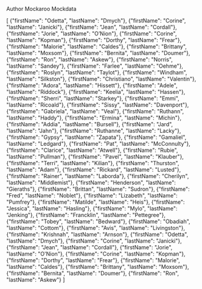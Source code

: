 Author Mockaroo Mockdata

[
  {"firstName": "Odetta", "lastName": "Dmych"},
  {"firstName": "Corine", "lastName": "Janicki"},
  {"firstName": "Jean", "lastName": "Cordall"},
  {"firstName": "Jorie", "lastName": "O’Nion"},
  {"firstName": "Corine", "lastName": "Kopman"},
  {"firstName": "Dorthy", "lastName": "Frear"},
  {"firstName": "Malorie", "lastName": "Caldes"},
  {"firstName": "Brittany", "lastName": "Moxsom"},
  {"firstName": "Bernita", "lastName": "Doumer"},
  {"firstName": "Ron", "lastName": "Askew"},
  {"firstName": "Norris", "lastName": "Sandey"},
  {"firstName": "Farlee", "lastName": "Oehme"},
  {"firstName": "Roslyn", "lastName": "Taylot"},
  {"firstName": "Windham", "lastName": "Silkston"},
  {"firstName": "Christiano", "lastName": "Valentin"},
  {"firstName": "Adora", "lastName": "Hissett"},
  {"firstName": "Adele", "lastName": "Riddock"},
  {"firstName": "Keelia", "lastName": "Hassen"},
  {"firstName": "Sherri", "lastName": "Starkey"},
  {"firstName": "Emmi", "lastName": "Ricoald"},
  {"firstName": "Sissy", "lastName": "Davenport"},
  {"firstName": "Gabriela", "lastName": "Veal"},
  {"firstName": "Ruthann", "lastName": "Haddy"},
  {"firstName": "Ermina", "lastName": "Michin"},
  {"firstName": "Addia", "lastName": "Bursell"},
  {"firstName": "Jard", "lastName": "Jahn"},
  {"firstName": "Ruthanne", "lastName": "Lacky"},
  {"firstName": "Gypsy", "lastName": "Zapata"},
  {"firstName": "Gamaliel", "lastName": "Ledgard"},
  {"firstName": "Pat", "lastName": "McConnulty"},
  {"firstName": "Clarice", "lastName": "Atwell"},
  {"firstName": "Rubie", "lastName": "Pullman"},
  {"firstName": "Pavel", "lastName": "Klauber"},
  {"firstName": "Terri", "lastName": "Kilian"},
  {"firstName": "Thurston", "lastName": "Adam"},
  {"firstName": "Rickard", "lastName": "Lusted"},
  {"firstName": "Rainer", "lastName": "Laborda"},
  {"firstName": "Cherilyn", "lastName": "Middlemist"},
  {"firstName": "Henderson", "lastName": "Gieraths"},
  {"firstName": "Brittan", "lastName": "Sudron"},
  {"firstName": "Fred", "lastName": "Noblet"},
  {"firstName": "Lizabeth", "lastName": "Pumfrey"},
  {"firstName": "Matilde", "lastName": "Heis"},
  {"firstName": "Jessica", "lastName": "Hasling"},
  {"firstName": "Mylo", "lastName": "Jenking"},
  {"firstName": "Francklin", "lastName": "Pettegree"},
  {"firstName": "Tobey", "lastName": "Bedward"},
  {"firstName": "Obadiah", "lastName": "Cottom"},
  {"firstName": "Avis", "lastName": "Livingston"},
  {"firstName": "Krishnah", "lastName": "Arnson"},
  {"firstName": "Odetta", "lastName": "Dmych"},
  {"firstName": "Corine", "lastName": "Janicki"},
  {"firstName": "Jean", "lastName": "Cordall"},
  {"firstName": "Jorie", "lastName": "O'Nion"},
  {"firstName": "Corine", "lastName": "Kopman"},
  {"firstName": "Dorthy", "lastName": "Frear"},
  {"firstName": "Malorie", "lastName": "Caldes"},
  {"firstName": "Brittany", "lastName": "Moxsom"},
  {"firstName": "Bernita", "lastName": "Doumer"},
  {"firstName": "Ron", "lastName": "Askew"}
]


